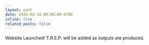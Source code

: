 ```yaml
---
layout: post
date: 2025-04-16 00:09:00-0700
inline: true
related_posts: false
---
```


Website Launched! T.R.E.P. will be added as outputs are produced.
